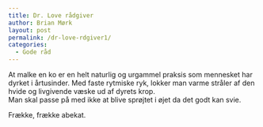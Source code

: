 ```yaml
---
title: Dr. Love rådgiver
author: Brian Mørk
layout: post
permalink: /dr-love-rdgiver1/
categories:
  - Gode råd
---
```

At malke en ko er en helt naturlig og urgammel praksis som mennesket har dyrket i årtusinder. Med faste rytmiske ryk, lokker man varme stråler af den hvide og livgivende væske ud af dyrets krop.  
Man skal passe på med ikke at blive sprøjtet i øjet da det godt kan svie.

Frække, frække abekat.